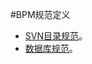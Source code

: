 #BPM规范定义
- [SVN目录规范](https://raw.githubusercontent.com/freemanlingli/BPM/tree/master/doc/tom.md )。
- [数据库规范](https://raw.githubusercontent.com/freemanlingli/BPM/tree/master/doc/database.md )。



